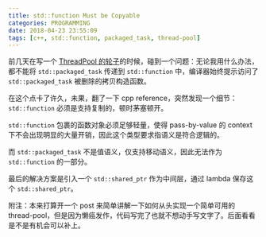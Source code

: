 ```yaml
---
title: std::function Must be Copyable
categories: PROGRAMMING
date: 2018-04-23 23:55:09
tags: [c++, std::function, packaged_task, thread-pool]
---
```

前几天在写一个 [ThreadPool 的轮子](https://github.com/kingsamchen/Eureka/tree/master/TinyThreadPool)的时候，碰到一个问题：无论我用什么办法，都不能将 `std::packaged_task` 传递到 `std::function` 中，编译器始终提示访问了 `std::packaged_task` 被删除的拷贝构造函数。

在这个点卡了许久，未果，翻了一下 cpp reference，突然发现一个细节：`std::function` 必须是支持复制的，顿时茅塞顿开。

`std::function` 包裹的函数对象必须足够轻量，使得 pass-by-value 的 context 下不会出现明显的大量开销，因此这个类型要求指语义是符合逻辑的。

而 `std::packaged_task` 不是值语义，仅支持移动语义，因此无法作为 `std::function` 的一部分。

最后的解决方案是引入一个 `std::shared_ptr` 作为中间层，通过 lambda 保存这个 `std::shared_ptr`。

附注：本来打算开一个 post 来简单讲解一下如何从头实现一个简单可用的 thread-pool，但是因为懒癌发作，代码写完了也就不想动手写文字了。后面看看是不是有机会可以补上。